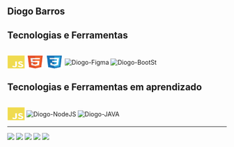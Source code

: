 ## Diogo Barros



## Tecnologias e Ferramentas
<div style="display: inline_block"><br>
  <img align="center" alt="Diogo-Js" height="30" width="40" src="https://raw.githubusercontent.com/devicons/devicon/master/icons/javascript/javascript-plain.svg">
   <img align="center" alt="Diogo-HTML" height="30" width="40" src="https://raw.githubusercontent.com/devicons/devicon/master/icons/html5/html5-original.svg">
  <img align="center" alt="Diogo-CSS" height="30" width="40" src="https://raw.githubusercontent.com/devicons/devicon/master/icons/css3/css3-original.svg">
  <img align="center" alt="Diogo-Figma" height="30" width="40" src="https://user-images.githubusercontent.com/25181517/189715289-df3ee512-6eca-463f-a0f4-c10d94a06b2f.png">
  <img align="center" alt="Diogo-BootSt" height="40" width="40" src="https://user-images.githubusercontent.com/25181517/183898054-b3d693d4-dafb-4808-a509-bab54cf5de34.png">
</div>

  ## Tecnologias e Ferramentas em aprendizado
<div style="display: inline_block"><br>
  <img align="center" alt="Diogo-Js" height="30" width="40" src="https://raw.githubusercontent.com/devicons/devicon/master/icons/javascript/javascript-plain.svg">
   <img align="center" alt="Diogo-NodeJS" height="40" width="30" src="https://user-images.githubusercontent.com/25181517/183568594-85e280a7-0d7e-4d1a-9028-c8c2209e073c.png">
  <img align="center" alt="Diogo-JAVA" height="40" width="40" src="https://user-images.githubusercontent.com/25181517/117201156-9a724800-adec-11eb-9a9d-3cd0f67da4bc.png">
</div>

  
<hr width="100%" noshade/>

<div> 
   <a href="https://instagram.com/diogo.bps" target="_blank"><img src="https://img.shields.io/badge/Instagram-000?style=for-the-badge&logo=instagram"></a>
 	<a href="https://www.twitch.tv/diogobarros82" target="_blank"><img src="https://img.shields.io/badge/Twitch-000?style=for-the-badge&logo=twitch&logoColor=#6441a5" target="_blank"></a>
 <a href="https://discord.gg/xaWMPAWu" target="_blank"><img src="https://img.shields.io/badge/Discord-000?style=for-the-badge&logo=discord&logoColor=7289DA" target="_blank"></a> 
  <a href = "mailto:diogodpimentel@gmail.com"><img src="https://img.shields.io/badge/-Gmail-000?style=for-the-badge&logo=gmail&logoColor=red" target="_blank"></a>
  <a href="https://www.linkedin.com/in/diogo-barros-10a666104/" target="_blank"><img src="https://img.shields.io/badge/LinkedIn-000?style=for-the-badge&logo=linkedin&logoColor=0E76A8" target="_blank"></a> 
  
</div>
  
